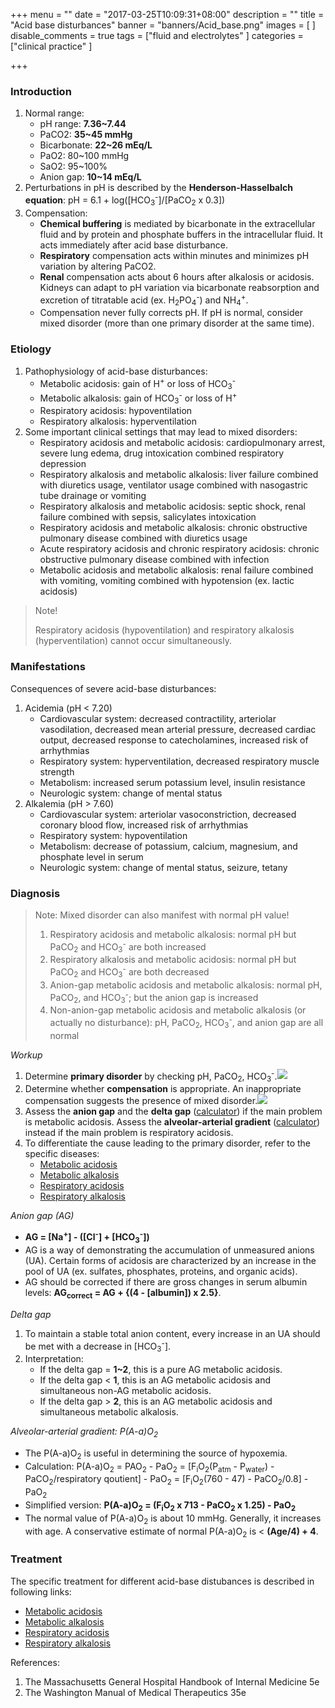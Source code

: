 +++
menu = ""
date = "2017-03-25T10:09:31+08:00"
description = ""
title = "Acid base disturbances"
banner = "banners/Acid_base.png"
images = [
]
disable_comments = true
tags = ["fluid and electrolytes"
]
categories = ["clinical practice"
]

+++
### Introduction
1. Normal range:
    - pH range: **7.36~7.44**
    - PaCO2: **35~45 mmHg**
    - Bicarbonate: **22~26 mEq/L**
    - PaO2: 80~100 mmHg
    - SaO2: 95~100%
    - Anion gap: **10~14 mEq/L**
2. Perturbations in pH is described by the **Henderson-Hasselbalch equation**: pH = 6.1 + log([HCO<sub>3</sub><sup>-</sup>]/[PaCO<sub>2</sub> x 0.3])
3. Compensation:
    - **Chemical buffering** is mediated by bicarbonate in the extracellular fluid and by protein and phosphate buffers in the intracellular fluid. It acts immediately after acid base disturbance.
    - **Respiratory** compensation acts within minutes and minimizes pH variation by altering PaCO2.
    - **Renal** compensation acts about 6 hours after alkalosis or acidosis. Kidneys can adapt to pH variation via bicarbonate reabsorption and excretion of titratable acid (ex. H<sub>2</sub>PO<sub>4</sub><sup>-</sup>) and NH<sub>4</sub><sup>+</sup>.
    - Compensation never fully corrects pH. If pH is normal, consider mixed disorder (more than one primary disorder at the same time).

<!--more-->
### Etiology
1. Pathophysiology of acid-base disturbances:
    - Metabolic acidosis: gain of H<sup>+</sup> or loss of HCO<sub>3</sub><sup>-</sup>
    - Metabolic alkalosis: gain of HCO<sub>3</sub><sup>-</sup> or loss of H<sup>+</sup>
    - Respiratory acidosis: hypoventilation
    - Respiratory alkalosis: hyperventilation
2. Some important clinical settings that may lead to mixed disorders:
    - Respiratory acidosis and metabolic acidosis: cardiopulmonary arrest, severe lung edema, drug intoxication combined respiratory depression
    - Respiratory alkalosis and metabolic alkalosis: liver failure combined with diuretics usage, ventilator usage combined with nasogastric tube drainage or vomiting
    - Respiratory alkalosis and metabolic acidosis: septic shock, renal failure combined with sepsis, salicylates intoxication
    - Respiratory acidosis and metabolic alkalosis: chronic obstructive pulmonary disease combined with diuretics usage
    - Acute respiratory acidosis and chronic respiratory acidosis: chronic obstructive pulmonary disease combined with infection
    - Metabolic acidosis and metabolic alkalosis: renal failure combined with vomiting, vomiting combined with hypotension (ex. lactic acidosis)

> Note!
> 
> Respiratory acidosis (hypoventilation) and respiratory alkalosis (hyperventilation) cannot occur simultaneously.

### Manifestations
Consequences of severe acid-base disturbances:

1. Acidemia (pH < 7.20)
    - Cardiovascular system: decreased contractility, arteriolar vasodilation, decreased mean arterial pressure, decreased cardiac output, decreased response to catecholamines, increased risk of arrhythmias
    - Respiratory system: hyperventilation, decreased respiratory muscle strength
    - Metabolism: increased serum potassium level, insulin resistance
    - Neurologic system: change of mental status
2. Alkalemia (pH > 7.60)
    - Cardiovascular system: arteriolar vasoconstriction, decreased coronary blood flow, increased risk of arrhythmias
    - Respiratory system: hypoventilation
    - Metabolism: decrease of potassium, calcium, magnesium, and phosphate level in serum
    - Neurologic system: change of mental status, seizure, tetany

### Diagnosis
> Note: Mixed disorder can also manifest with normal pH value!
> 
> 1. Respiratory acidosis and metabolic alkalosis: normal pH but PaCO<sub>2</sub> and HCO<sub>3</sub><sup>-</sup> are both increased
> 2. Respiratory alkalosis and metabolic acidosis: normal pH but PaCO<sub>2</sub> and HCO<sub>3</sub><sup>-</sup> are both decreased
> 3. Anion-gap metabolic acidosis and metabolic alkalosis: normal pH, PaCO<sub>2</sub>, and HCO<sub>3</sub><sup>-</sup>; but the anion gap is increased
> 4. Non-anion-gap metabolic acidosis and metabolic alkalosis (or actually no disturbance): pH, PaCO<sub>2</sub>, HCO<sub>3</sub><sup>-</sup>, and anion gap are all normal

_Workup_

1. Determine **primary disorder** by checking pH, PaCO<sub>2</sub>, HCO<sub>3</sub><sup>-</sup>.![](/img/Acid_base_1.png)
2. Determine whether **compensation** is appropriate. An inappropriate compensation suggests the presence of mixed disorder.![](/img/Acid_base_2.png)
3. Assess the **anion gap** and the **delta gap** ([calculator](https://www.mdcalc.com/anion-gap)) if the main problem is metabolic acidosis. Assess the **alveolar-arterial gradient** ([calculator](https://www.mdcalc.com/a-a-o2-gradient)) instead if the main problem is respiratory acidosis.
4. To differentiate the cause leading to the primary disorder, refer to the specific diseases:
    - [Metabolic acidosis](https://louislimd.github.io/2017/03/26/metabolic_acidosis/)
    - [Metabolic alkalosis](https://louislimd.github.io/2017/03/26/metabolic_alkalosis/)
    - [Respiratory acidosis](https://louislimd.github.io/2017/03/26/respiratory_acidosis/)
    - [Respiratory alkalosis](https://louislimd.github.io/2017/03/26/respiratory_alkalosis/)

_Anion gap (AG)_

- **AG = [Na<sup>+</sup>] - ([Cl<sup>-</sup>] + [HCO<sub>3</sub><sup>-</sup>])**
- AG is a way of demonstrating the accumulation of unmeasured anions (UA). Certain forms of acidosis are characterized by an increase in the pool of UA (ex. sulfates, phosphates, proteins, and organic acids).
- AG should be corrected if there are gross changes in serum albumin levels: **AG<sub>correct</sub> = AG + {(4 - [albumin]) x 2.5}**.

_Delta gap_

1. To maintain a stable total anion content, every increase in an UA should be met with a decrease in [HCO<sub>3</sub><sup>-</sup>].
2. Interpretation:
    - If the delta gap = **1~2**, this is a pure AG metabolic acidosis.
    - If the delta gap < **1**, this is an AG metabolic acidosis and simultaneous non-AG metabolic acidosis.
    - If the delta gap > **2**, this is an AG metabolic acidosis and simultaneous metabolic alkalosis.

_Alveolar-arterial gradient: P(A-a)O<sub>2</sub>_

- The P(A-a)O<sub>2</sub> is useful in determining the source of hypoxemia.
- Calculation: P(A-a)O<sub>2</sub> = PAO<sub>2</sub> - PaO<sub>2</sub> = [F<sub>i</sub>O<sub>2</sub>(P<sub>atm</sub> - P<sub>water</sub>) - PaCO<sub>2</sub>/respiratory qoutient] - PaO<sub>2</sub> = [F<sub>i</sub>O<sub>2</sub>(760 - 47) - PaCO<sub>2</sub>/0.8] - PaO<sub>2</sub>
- Simplified version: **P(A-a)O<sub>2</sub> = (F<sub>i</sub>O<sub>2</sub> x 713 - PaCO<sub>2</sub> x 1.25) - PaO<sub>2</sub>**
- The normal value of P(A-a)O<sub>2</sub> is about 10 mmHg. Generally, it increases with age. A conservative estimate of normal P(A-a)O<sub>2</sub> is < **(Age/4) + 4**.

### Treatment
The specific treatment for different acid-base distubances is described in following links:

- [Metabolic acidosis](https://louislimd.github.io/2017/03/26/metabolic_acidosis/)
- [Metabolic alkalosis](https://louislimd.github.io/2017/03/26/metabolic_alkalosis/)
- [Respiratory acidosis](https://louislimd.github.io/2017/03/26/respiratory_acidosis/)
- [Respiratory alkalosis](https://louislimd.github.io/2017/03/26/respiratory_alkalosis/)

References:

1. The Massachusetts General Hospital Handbook of Internal Medicine 5e
2. The Washington Manual of Medical Therapeutics 35e
